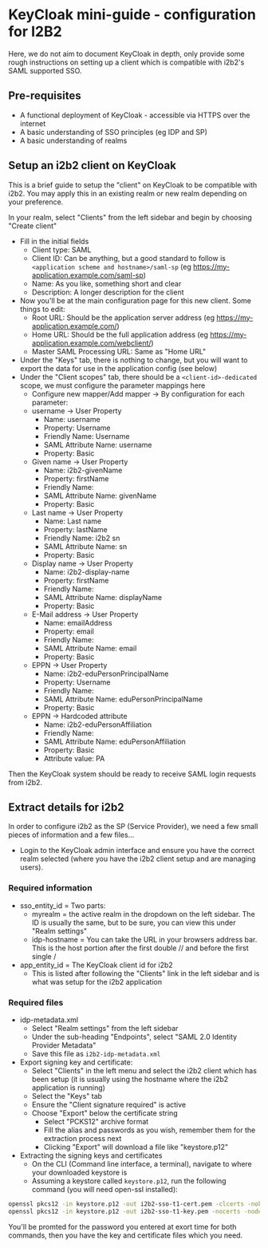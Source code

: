 # KeyCloak mini-guide - configuration for I2B2
Here, we do not aim to document KeyCloak in depth, only provide some rough instructions on setting up a client which is compatible with i2b2's SAML supported SSO.

## Pre-requisites
* A functional deployment of KeyCloak - accessible via HTTPS over the internet
* A basic understanding of SSO principles (eg IDP and SP)
* A basic understanding of realms

## Setup an i2b2 client on KeyCloak
This is a brief guide to setup the "client" on KeyCloak to be compatible with i2b2. You may apply this in an existing realm or new realm depending on your preference.

In your realm, select "Clients" from the left sidebar and begin by choosing "Create client"
* Fill in the initial fields
    * Client type: SAML
    * Client ID: Can be anything, but a good standard to follow is `<application scheme and hostname>/saml-sp` (eg https://my-application.example.com/saml-sp)
    * Name: As you like, something short and clear
    * Description: A longer description for the client
* Now you'll be at the main configuration page for this new client. Some things to edit:
    * Root URL: Should be the application server address (eg https://my-application.example.com/)
    * Home URL: Should be the full application address (eg https://my-application.example.com/webclient/)
    * Master SAML Processing URL: Same as "Home URL"
* Under the "Keys" tab, there is nothing to change, but you will want to export the data for use in the application config (see below)
* Under the "Client scopes" tab, there should be a `<client-id>-dedicated` scope, we must configure the parameter mappings here
    * Configure new mapper/Add mapper -> By configuration for each parameter:
    * username -> User Property
        * Name: username
        * Property: Username
        * Friendly Name: Username
        * SAML Attribute Name: username
        * Property: Basic
    * Given name -> User Property
        * Name: i2b2-givenName
        * Property: firstName
        * Friendly Name: 
        * SAML Attribute Name: givenName
        * Property: Basic
    * Last name -> User Property
        * Name: Last name
        * Property: lastName
        * Friendly Name: i2b2 sn 
        * SAML Attribute Name: sn
        * Property: Basic
    * Display name -> User Property
        * Name: i2b2-display-name
        * Property: firstName
        * Friendly Name: 
        * SAML Attribute Name: displayName
        * Property: Basic
    * E-Mail address -> User Property
        * Name: emailAddress
        * Property: email
        * Friendly Name: 
        * SAML Attribute Name: email
        * Property: Basic
    * EPPN -> User Property
        * Name: i2b2-eduPersonPrincipalName
        * Property: Username
        * Friendly Name: 
        * SAML Attribute Name: eduPersonPrincipalName
        * Property: Basic
    * EPPN -> Hardcoded attribute
        * Name: i2b2-eduPersonAffiliation
        * Friendly Name: 
        * SAML Attribute Name: eduPersonAffiliation
        * Property: Basic
        * Attribute value: PA

Then the KeyCloak system should be ready to receive SAML login requests from i2b2.

## Extract details for i2b2
In order to configure i2b2 as the SP (Service Provider), we need a few small pieces of information and a few files...

* Login to the KeyCloak admin interface and ensure you have the correct realm selected (where you have the i2b2 client setup and are managing users).

### Required information
* sso_entity_id = Two parts:
    * myrealm = the active realm in the dropdown on the left sidebar. The ID is usually the same, but to be sure, you can view this under "Realm settings"
    * idp-hostname = You can take the URL in your browsers address bar. This is the host portion after the first double // and before the first single /
* app_entity_id = The KeyCloak client id for i2b2
    * This is listed after following the "Clients" link in the left sidebar and is what was setup for the i2b2 application

### Required files
* idp-metadata.xml
    * Select "Realm settings" from the left sidebar
    * Under the sub-heading "Endpoints", select "SAML 2.0 Identity Provider Metadata"
    * Save this file as `i2b2-idp-metadata.xml`
* Export signing key and certificate:
    * Select "Clients" in the left menu and select the i2b2 client which has been setup (it is usually using the hostname where the i2b2 application is running)
    * Select the "Keys" tab
    * Ensure the "Client signature required" is active
    * Choose "Export" below the certificate string
        * Select "PCKS12" archive format
        * Fill the alias and passwords as you wish, remember them for the extraction process next
        * Clicking "Export" will download a file like "keystore.p12"
* Extracting the signing keys and certificates
    * On the CLI (Command line interface, a terminal), navigate to where your downloaded keystore is
    * Assuming a keystore called `keystore.p12`, run the following command (you will need open-ssl installed):
```sh
openssl pkcs12 -in keystore.p12 -out i2b2-sso-t1-cert.pem -clcerts -nokeys
openssl pkcs12 -in keystore.p12 -out i2b2-sso-t1-key.pem -nocerts -nodes
```
You'll be promted for the password you entered at exort time for both commands, then you have the key and certificate files which you need.
